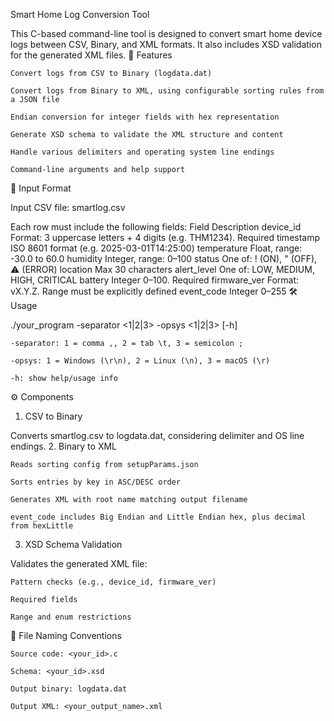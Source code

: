 Smart Home Log Conversion Tool

This C-based command-line tool is designed to convert smart home device logs between CSV, Binary, and XML formats. It also includes XSD validation for the generated XML files.
📌 Features

    Convert logs from CSV to Binary (logdata.dat)

    Convert logs from Binary to XML, using configurable sorting rules from a JSON file

    Endian conversion for integer fields with hex representation

    Generate XSD schema to validate the XML structure and content

    Handle various delimiters and operating system line endings

    Command-line arguments and help support

📁 Input Format

Input CSV file: smartlog.csv

Each row must include the following fields:
Field	Description
device_id	Format: 3 uppercase letters + 4 digits (e.g. THM1234). Required
timestamp	ISO 8601 format (e.g. 2025-03-01T14:25:00)
temperature	Float, range: -30.0 to 60.0
humidity	Integer, range: 0–100
status	One of: ! (ON), " (OFF), ⚠ (ERROR)
location	Max 30 characters
alert_level	One of: LOW, MEDIUM, HIGH, CRITICAL
battery	Integer 0–100. Required
firmware_ver	Format: vX.Y.Z. Range must be explicitly defined
event_code	Integer 0–255
🛠 Usage

./your_program -separator <1|2|3> -opsys <1|2|3> [-h]

    -separator: 1 = comma ,, 2 = tab \t, 3 = semicolon ;

    -opsys: 1 = Windows (\r\n), 2 = Linux (\n), 3 = macOS (\r)

    -h: show help/usage info

⚙️ Components
1. CSV to Binary

Converts smartlog.csv to logdata.dat, considering delimiter and OS line endings.
2. Binary to XML

    Reads sorting config from setupParams.json

    Sorts entries by key in ASC/DESC order

    Generates XML with root name matching output filename

    event_code includes Big Endian and Little Endian hex, plus decimal from hexLittle

3. XSD Schema Validation

Validates the generated XML file:

    Pattern checks (e.g., device_id, firmware_ver)

    Required fields

    Range and enum restrictions

🔗 File Naming Conventions

    Source code: <your_id>.c

    Schema: <your_id>.xsd

    Output binary: logdata.dat

    Output XML: <your_output_name>.xml
